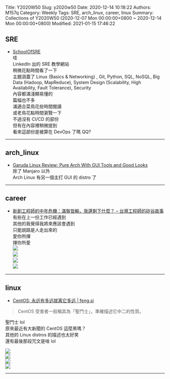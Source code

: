 Title: Y2020W50
Slug: y2020w50
Date: 2020-12-14 10:18:22
Authors: M157q
Category: Weekly
Tags: SRE, arch_linux, career, linux
Summary: Collections of Y2020W50 (2020-12-07 Mon 00:00:00+0800 ~ 2020-12-14 Mon 00:00:00+0800)
Modified: 2021-01-15 17:46:22


## SRE  
- [SchoolOfSRE](https://linkedin.github.io/school-of-sre/)  
哇  
LinkedIn 出的 SRE 教學網站  
稍微花點時間看了一下  
主題涵蓋了 Linux (Basics & Networking) , Git, Python, SQL, NoSQL, Big Data (Hadoop, MapReduce), System Design (Scalability, High Availability, Fault Tolerance), Security  
內容都滿淺顯易懂的  
篇幅也不多  
滿適合菜鳥花些時間閱讀  
或老鳥花點時間瀏覽一下  
不過沒有 CI/CD 的部份  
但有在內容裡稍微提到  
看來這部份是被算在 DevOps 了嗎 QQ?  

---

## arch_linux  
- [Garuda Linux Review: Pure Arch With GUI Tools and Good Looks](https://itsfoss.com/garuda-linux-review/)  
除了 Manjaro 以外  
Arch Linux 有另一個主打 GUI 的 distro 了  

---

## career  
- [新創工程師的中年危機：滿盤皆輸，我還剩下什麼？ – 台灣工程師的矽谷故事](https://attlin.com/2020/01/03/%e6%96%b0%e5%89%b5%e5%b7%a5%e7%a8%8b%e5%b8%ab%e7%9a%84%e4%b8%ad%e5%b9%b4%e5%8d%b1%e6%a9%9f%ef%bc%9a%e6%bb%bf%e7%9b%a4%e7%9a%86%e8%bc%b8%ef%bc%8c%e6%88%91%e9%82%84%e5%89%a9%e4%b8%8b%e4%bb%80%e9%ba%bc/)  
有些在上一份工作已經遇到  
其他的我覺得我將來應該會遇到  
只能說路是人走出來的  
愛你所擇  
擇你所愛  
![](https://pbs.twimg.com/media/Eo9EqAlVgAEUuG6.jpg)  
![](https://pbs.twimg.com/media/Eo9EqApU0AAVCpB.jpg)  
![](https://pbs.twimg.com/media/Eo9EqAvVQAEalgo.jpg)  
![](https://pbs.twimg.com/media/Eo9EqAvVgAABVJt.jpg)  

---

## linux  
- [CentOS: 永远有多远就离它多远 | feng.si](https://feng.si/posts/2019/07/centos-the-last-linux-distro-you-should-ever-consider/)  
> CentOS 受害者一般稱其為「聖鬥士」，準確描述它中二的性質。  

聖鬥士 lol  
原來最近有大新聞的 CentOS 這麼黑嗎？  
其他的 Linux distros 的描述也太好笑  
還有最後那段咒文是啥 lol  

![](https://pbs.twimg.com/media/EpIIc0mUcAANiaC.jpg)  
![](https://pbs.twimg.com/media/EpIId2_U0AU_izZ.jpg)  
![](https://pbs.twimg.com/media/EpIIfrZU0AEz69q.jpg)  
![](https://pbs.twimg.com/media/EpIIhKDVoAI1DO-.jpg)  

---


